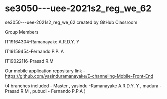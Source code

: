 # se3050---uee-2021s2_reg_we_62

se3050---uee-2021s2_reg_we_62 created by GitHub Classroom

Group Members

IT19164304-Ramanayake A.R.D.Y. Y     

IT19159454-Fernando P.P. A      

IT19022116-Prasad R.M               

Our mobile application repositary link - https://github.com/yasinduramanayake/E-channeling-Mobile-Front-End

(4 branches included - Master ,  yasindu -Ramanayake A.R.D.Y. Y ,  madura - Prasad R.M ,  pubudi - Fernando P.P.A  )
